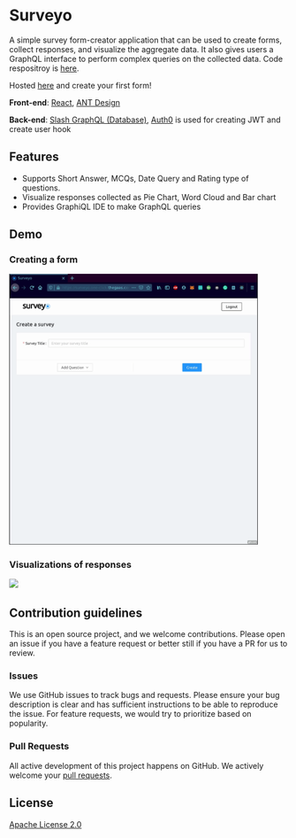 # Surveyo

A simple survey form-creator application that can be used to create forms, collect responses, and visualize the aggregate data. It also gives users a GraphQL interface to perform complex queries on the collected data. Code respositroy is [here](https://github.com/rahulgurnani/surveyo).

Hosted [here](https://surveyo.one-click.cloud.dgraph.io/) and create your first form! 


**Front-end**: [React](https://reactjs.org/), [ANT Design](https://ant.design/)

**Back-end**: [Slash GraphQL (Database)](https://dgraph.io/slash-graphql), [Auth0](https://auth0.com/) is used for creating JWT and create user hook 

## Features
- Supports Short Answer, MCQs, Date Query and Rating type of questions.
- Visualize responses collected as Pie Chart, Word Cloud and Bar chart
- Provides GraphiQL IDE to make GraphQL queries

## Demo
### Creating a form

<img src="public/Create-Form.gif" width="450" />

### Visualizations of responses
<img src="public/Charts.gif" width="450" />

## Contribution guidelines
This is an open source project, and we welcome contributions. Please open an issue if you have a feature request or better still if you have a PR for us to review. 

### Issues
We use GitHub issues to track bugs and requests. Please ensure your bug description is clear and has sufficient instructions to be able to reproduce the issue. For feature requests, we would try to prioritize based on popularity. 

### Pull Requests

All active development of this project happens on GitHub. We actively welcome your [pull requests](https://docs.github.com/en/github/collaborating-with-issues-and-pull-requests/creating-a-pull-request).

## License

[Apache License 2.0](LICENSE)
